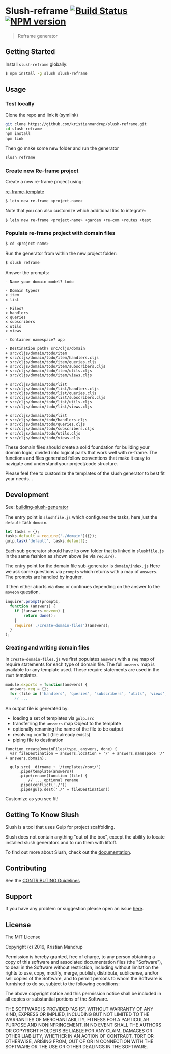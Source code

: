# Slush-reframe [![Build Status](https://secure.travis-ci.org/kristianmandrup/slush-reframe.png?branch=master)](https://travis-ci.org/kristianmandrup/slush-reframe) [![NPM version](https://badge-me.herokuapp.com/api/npm/slush-reframe.png)](http://badges.enytc.com/for/npm/slush-reframe)

> Reframe generator


## Getting Started

Install `slush-reframe` globally:

```bash
$ npm install -g slush slush-reframe
```

## Usage

### Test locally

Clone the repo and link it (symlink)

```bash
git clone https://github.com/kristianmandrup/slush-reframe.git
cd slush-reframe
npm install
npm link
```

Then go make some new folder and run the generator

```bash
slush reframe
```

### Create new Re-frame project

Create a new re-frame project using:

[re-frame-template](https://github.com/Day8/re-frame-template)

```bash
$ lein new re-frame <project-name>
```

Note that you can also customize which additional libs to integrate:

```bash
$ lein new re-frame <project-name> +garden +re-com +routes +test
```

### Populate re-frame project with domain files

```bash
$ cd <project-name>
```

Run the generator from within the new project folder:

```bash
$ slush reframe
```

Answer the prompts:

```
- Name your domain model? todo

- Domain types?
x item
x list

- Files?
x handlers
x queries
x subscribers
x utils
x views

- Container namespace? app

- Destination path? src/cljs/domain
+ src/cljs/domain/todo/item
+ src/cljs/domain/todo/item/handlers.cljs
+ src/cljs/domain/todo/item/queries.cljs
+ src/cljs/domain/todo/item/subscribers.cljs
+ src/cljs/domain/todo/item/utils.cljs
+ src/cljs/domain/todo/item/views.cljs

+ src/cljs/domain/todo/list
+ src/cljs/domain/todo/list/handlers.cljs
+ src/cljs/domain/todo/list/queries.cljs
+ src/cljs/domain/todo/list/subscribers.cljs
+ src/cljs/domain/todo/list/utils.cljs
+ src/cljs/domain/todo/list/views.cljs

+ src/cljs/domain/todo/list
+ src/cljs/domain/todo/handlers.cljs
+ src/cljs/domain/todo/queries.cljs
+ src/cljs/domain/todo/subscribers.cljs
+ src/cljs/domain/todo/utils.cljs
+ src/cljs/domain/todo/views.cljs
```

These domain files should create a solid foundation for building your domain logic, divided into logical parts that work well with re-frame. The functions and files generated follow conventions that make it easy to navigate and understand your project/code structure.

Please feel free to customize the templates of the slush generator to best fit your needs...

## Development

See: [building-slush-generator](http://simiansblog.com/2015/03/29/lets-make-a-basic-slush-generator/)

The entry point is `slushfile.js` which configures the tasks, here just the `default` task `domain`.

```js
let tasks = {};
tasks.default = require('./domain')({});
gulp.task('default', tasks.default);
```

Each sub generator should have its own folder that is linked in `slushfile.js` in the same fashion as shown above (ie via `require`).

The entry point for the domain file sub-generator is `domain/index.js`
Here we ask some questions via `prompts` which returns with a map of `answers`. The prompts are handled by [inquirer](https://www.npmjs.com/package/inquirer).

It then either aborts via `done` or continues depending on the answer to the `moveon` question.

```js
inquirer.prompt(prompts,
  function (answers) {
    if (!answers.moveon) {
        return done();
    }
    require('./create-domain-files')(answers);
  }
);
```

### Creating and writing domain files

In `create-domain-files.js` we first populates `answers` with a `req` map of require statements for each type of domain file.
The full `answers` map is available for any template used. These require statements are used in the `root` templates.

```js
module.exports = function(answers) {
  answers.req = {};
  for (file in ['handlers', 'queries', 'subscribers', 'utils', 'views']) {
    // ...
```

An output file is generated by:

- loading a set of templates via `gulp.src`
- transferring the `answers` map Object to the template
- optionally renaming the name of the file to be output
- resolving conflict (file already exists)
- piping file to destination

```
function createDomainFiles(type, answers, done) {
  var fileDestination = answers.location + '/' + answers.namespace '/' + answers.domain);

  gulp.src(__dirname + '/templates/root/')
      .pipe(template(answers))
      .pipe(rename(function (file) {
          // ... optional rename
      .pipe(conflict('./'))
      .pipe(gulp.dest('./' + fileDestination))
```

Customize as you see fit!

## Getting To Know Slush

Slush is a tool that uses Gulp for project scaffolding.

Slush does not contain anything "out of the box", except the ability to locate installed slush generators and to run them with liftoff.

To find out more about Slush, check out the [documentation](https://github.com/slushjs/slush).

## Contributing

See the [CONTRIBUTING Guidelines](https://github.com/kristianmandrup/slush-reframe/blob/master/CONTRIBUTING.md)

## Support
If you have any problem or suggestion please open an issue [here](https://github.com/kristianmandrup/slush-reframe/issues).

## License 

The MIT License

Copyright (c) 2016, Kristian Mandrup

Permission is hereby granted, free of charge, to any person
obtaining a copy of this software and associated documentation
files (the "Software"), to deal in the Software without
restriction, including without limitation the rights to use,
copy, modify, merge, publish, distribute, sublicense, and/or sell
copies of the Software, and to permit persons to whom the
Software is furnished to do so, subject to the following
conditions:

The above copyright notice and this permission notice shall be
included in all copies or substantial portions of the Software.

THE SOFTWARE IS PROVIDED "AS IS", WITHOUT WARRANTY OF ANY KIND,
EXPRESS OR IMPLIED, INCLUDING BUT NOT LIMITED TO THE WARRANTIES
OF MERCHANTABILITY, FITNESS FOR A PARTICULAR PURPOSE AND
NONINFRINGEMENT. IN NO EVENT SHALL THE AUTHORS OR COPYRIGHT
HOLDERS BE LIABLE FOR ANY CLAIM, DAMAGES OR OTHER LIABILITY,
WHETHER IN AN ACTION OF CONTRACT, TORT OR OTHERWISE, ARISING
FROM, OUT OF OR IN CONNECTION WITH THE SOFTWARE OR THE USE OR
OTHER DEALINGS IN THE SOFTWARE.

